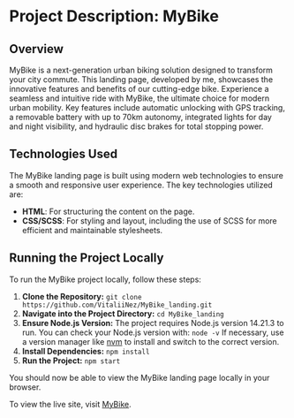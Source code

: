 # Project Description: MyBike

## Overview

MyBike is a next-generation urban biking solution designed to transform your city commute. This landing page, developed by me, showcases the innovative features and benefits of our cutting-edge bike. Experience a seamless and intuitive ride with MyBike, the ultimate choice for modern urban mobility. Key features include automatic unlocking with GPS tracking, a removable battery with up to 70km autonomy, integrated lights for day and night visibility, and hydraulic disc brakes for total stopping power.

## Technologies Used

The MyBike landing page is built using modern web technologies to ensure a smooth and responsive user experience. The key technologies utilized are:

- **HTML**: For structuring the content on the page.
- **CSS/SCSS**: For styling and layout, including the use of SCSS for more efficient and maintainable stylesheets.

## Running the Project Locally

To run the MyBike project locally, follow these steps:

1. **Clone the Repository:**
   `git clone https://github.com/VitaliiNez/MyBike_landing.git`
2. **Navigate into the Project Directory:**
   `cd MyBike_landing`
3. **Ensure Node.js Version:**
   The project requires Node.js version 14.21.3 to run. You can check your Node.js version with:
   `node -v`
   If necessary, use a version manager like [nvm](https://github.com/nvm-sh/nvm/) to install and switch to the correct version.
4. **Install Dependencies:**
   `npm install`
5. **Run the Project:**
   `npm start`

You should now be able to view the MyBike landing page locally in your browser.

To view the live site, visit [MyBike](https://VitaliiNez.github.io/MyBike_landing/).

